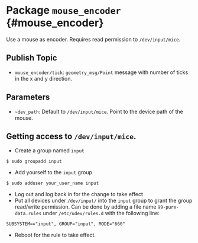 # Package `mouse_encoder` {#mouse_encoder}

Use a mouse as encoder. Requires read permission to `/dev/input/mice`.

## Publish Topic

* `mouse_encoder/tick`: `geometry_msg/Point` message with number of ticks in the x and y direction.

## Parameters

* `~dev_path`: Default to `/dev/input/mice`. Point to the device path of the mouse.

## Getting access to `/dev/input/mice`.

* Create a group named `input`
```
$ sudo groupadd input
```
* Add yourself to the `input` group
```
$ sudo adduser your_user_name input
```
* Log out and log back in for the change to take effect
* Put all devices under `/dev/input/` into the `input` group to grant the group read/write permission. Can be done by adding a file name `99-pure-data.rules` under `/etc/udev/rules.d` with the following line:
```
SUBSYSTEM=="input", GROUP="input", MODE="660"
```
* Reboot for the rule to take effect.
